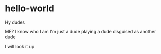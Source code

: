 # hello-world

Hy dudes

ME? I know who I am
I'm just a dude playing a dude disguised as another dude

I will look it up

